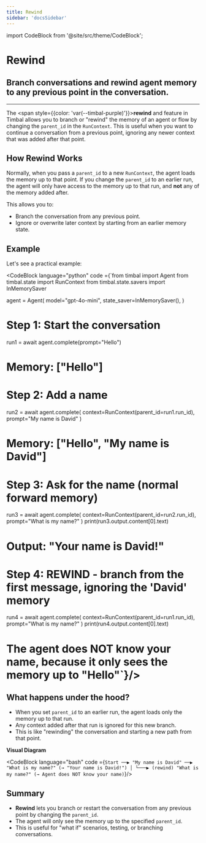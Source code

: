 ```yaml
---
title: Rewind
sidebar: 'docsSidebar'
---
```

import CodeBlock from '@site/src/theme/CodeBlock';

# Rewind

<h2 className="subtitle" style={{marginTop: '-17px', fontSize: '1.1rem', fontWeight: 'normal'}}>
Branch conversations and rewind agent memory to any previous point in the conversation.
</h2>

---

The <span style={{color: 'var(--timbal-purple)'}}><strong>rewind</strong></span> and feature in Timbal allows you to branch or "rewind" the memory of an agent or flow by changing the `parent_id` in the `RunContext`. This is useful when you want to continue a conversation from a previous point, ignoring any newer context that was added after that point.

## How Rewind Works

Normally, when you pass a `parent_id` to a new `RunContext`, the agent loads the memory up to that point. If you change the `parent_id` to an earlier run, the agent will only have access to the memory up to that run, and **not** any of the memory added after.

This allows you to:
- Branch the conversation from any previous point.
- Ignore or overwrite later context by starting from an earlier memory state.

## Example

Let's see a practical example:

<CodeBlock language="python" code ={`from timbal import Agent
from timbal.state import RunContext
from timbal.state.savers import InMemorySaver

agent = Agent(
    model="gpt-4o-mini",
    state_saver=InMemorySaver(),
)

# Step 1: Start the conversation
run1 = await agent.complete(prompt="Hello")
# Memory: ["Hello"]

# Step 2: Add a name
run2 = await agent.complete(
    context=RunContext(parent_id=run1.run_id),
    prompt="My name is David"
)
# Memory: ["Hello", "My name is David"]

# Step 3: Ask for the name (normal forward memory)
run3 = await agent.complete(
    context=RunContext(parent_id=run2.run_id),
    prompt="What is my name?"
)
print(run3.output.content[0].text)
# Output: "Your name is David!"

# Step 4: REWIND - branch from the first message, ignoring the 'David' memory
run4 = await agent.complete(
    context=RunContext(parent_id=run1.run_id),
    prompt="What is my name?"
)
print(run4.output.content[0].text)
# The agent does NOT know your name, because it only sees the memory up to "Hello"`}/>

## What happens under the hood?

- When you set `parent_id` to an earlier run, the agent loads only the memory up to that run.
- Any context added after that run is ignored for this new branch.
- This is like "rewinding" the conversation and starting a new path from that point.

**Visual Diagram**

<CodeBlock language="bash" code ={`Start ──▶ "My name is David" ──▶ "What is my name?" (→ "Your name is David!")
      │
      └───▶ (rewind) "What is my name?" (→ Agent does NOT know your name)`}/>


## Summary

- **Rewind** lets you branch or restart the conversation from any previous point by changing the `parent_id`.
- The agent will only see the memory up to the specified `parent_id`.
- This is useful for "what if" scenarios, testing, or branching conversations.